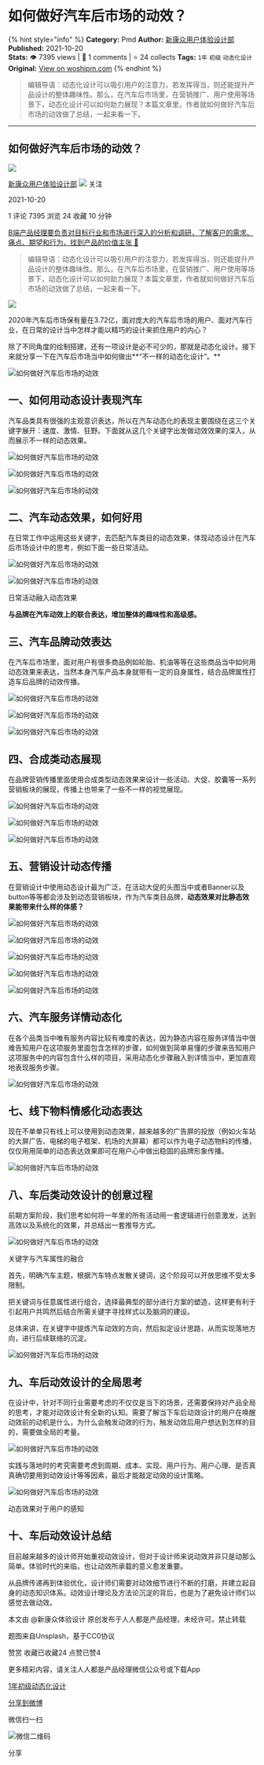 # 如何做好汽车后市场的动效？
{% hint style="info" %}
**Category:** Pmd
**Author:** [新康众用户体验设计部](https://www.woshipm.com/u/748661)
**Published:** 2021-10-20  
**Stats:** 👁️ 7395 views | 💬 1 comments | ⭐ 24 collects
**Tags:** `1年` `初级` `动态化设计`
**Original:** [View on woshipm.com](https://www.woshipm.com/pmd/5183007.html)
{% endhint %}
> 编辑导语：动态化设计可以吸引用户的注意力，若发挥得当，则还能提升产品设计的整体趣味性。那么，在汽车后市场里，在营销推广、用户使用等场景下，动态化设计可以如何助力展现？本篇文章里，作者就如何做好汽车后市场的动效做了总结，一起来看一下。

---

## 如何做好汽车后市场的动效？

[![](https://image.woshipm.com/wp-files/2021/10/itAG8wQqkKyi16aZS6J2.jpg!/both/72x72)](https://www.woshipm.com/u/748661)

[新康众用户体验设计部](https://www.woshipm.com/u/748661) ![](https://static.woshipm.com/tag/1101_1@2x.png) 关注

2021-10-20

1 评论 7395 浏览 24 收藏 10 分钟

[B端产品经理要负责对目标行业和市场进行深入的分析和调研，了解客户的需求、痛点、期望和行为，找到产品的价值主张 🔗](https://ke.qidianla.com/courses/bcpm)

> 编辑导语：动态化设计可以吸引用户的注意力，若发挥得当，则还能提升产品设计的整体趣味性。那么，在汽车后市场里，在营销推广、用户使用等场景下，动态化设计可以如何助力展现？本篇文章里，作者就如何做好汽车后市场的动效做了总结，一起来看一下。

![](https://image.woshipm.com/wp-files/2021/10/vJDBEQXDZQz4jBhbO7w8.jpg)

2020年汽车后市场保有量在3.72亿，面对庞大的汽车后市场的用户、面对汽车行业，在日常的设计当中怎样才能以精巧的设计来抓住用户的内心？

除了不同角度的绘制搭建，还有一项设计是必不可少的，那就是动态化设计。接下来就分享一下在汽车后市场当中如何做出**“不一样的动态化设计”。**

![如何做好汽车后市场的动效](https://image.woshipm.com/wp-files/2021/10/FnXM9vN9THk4kYoUZoaR.gif)

## 一、如何用动态设计表现汽车

汽车品类具有很强的主观意识表达，所以在汽车动态化的表现主要围绕在这三个关键字展开：速度、激情、狂野。下面就从这几个关键字出发做动效效果的深入，从而展示不一样的动态效果。

![如何做好汽车后市场的动效](https://image.woshipm.com/wp-files/2021/10/HXU8wMs63fHHvKqkemwu.gif)

![如何做好汽车后市场的动效](https://image.woshipm.com/wp-files/2021/10/mxje7rqjnljTdIgvlWJO.gif)

![如何做好汽车后市场的动效](https://image.woshipm.com/wp-files/2021/10/0Wxi35IvsgnbXp7JkeOJ.gif)

## 二、汽车动态效果，如何好用

在日常工作中运用这些关键字，去匹配汽车类目的动态效果，体现动态设计在汽车后市场设计中的思考，例如下面一些日常活动。

![如何做好汽车后市场的动效](https://image.woshipm.com/wp-files/2021/10/DMVb9GRYoBkaNe70ADM4.gif)

![如何做好汽车后市场的动效](https://image.woshipm.com/wp-files/2021/10/iTe0H4IYhMG2HQxZk1Ki.gif)

日常活动融入动态效果

**与品牌在汽车动效上的联合表达，增加整体的趣味性和高级感。**

## 三、汽车品牌动效表达

在汽车后市场里，面对用户有很多商品例如轮胎、机油等等在这些商品当中如何用动态效果来表达，当然本身汽车产品本身就带有一定的自身属性，结合品牌属性打造车后品牌的动效传播。

![如何做好汽车后市场的动效](https://image.woshipm.com/wp-files/2021/10/VHhNTswSkarKUpDso717.gif)

![如何做好汽车后市场的动效](https://image.woshipm.com/wp-files/2021/10/OjGXt4HiV4HoK3M9AnsV.gif)

![如何做好汽车后市场的动效](https://image.woshipm.com/wp-files/2021/10/aVGK0oTX2YQVgoFwBIsA.gif)

## 四、合成类动态展现

在品牌营销传播里面使用合成类型动态效果来设计一些活动、大促、胶囊等一系列营销板块的展现，传播上也带来了一些不一样的视觉展现。

![如何做好汽车后市场的动效](https://image.woshipm.com/wp-files/2021/10/Ebb7vmCnWOd1709mxhql.gif)

![如何做好汽车后市场的动效](https://image.woshipm.com/wp-files/2021/10/IDlF8bQjFCI14BcalSfZ.gif)

![如何做好汽车后市场的动效](https://image.woshipm.com/wp-files/2021/10/VnymDGjuxWKWEYcjTC9a.gif)

## 五、营销设计动态传播

在营销设计中使用动态设计最为广泛，在活动大促的头图当中或者Banner以及button等等都会涉及到动态营销板块，作为汽车类目品牌，**动态效果对比静态效果能带来什么样的体感？**

![如何做好汽车后市场的动效](https://image.woshipm.com/wp-files/2021/10/EybsjMt9hArE2XmnCsHF.gif)

![如何做好汽车后市场的动效](https://image.woshipm.com/wp-files/2021/10/JYDcwwGnCCkziEXUOkdQ.gif)

![如何做好汽车后市场的动效](https://image.woshipm.com/wp-files/2021/10/V2ETzpXLwpvIIx901gT6.gif)

![如何做好汽车后市场的动效](https://image.woshipm.com/wp-files/2021/10/LFpn4SdkIq8KNNPXQ10v.gif)

![如何做好汽车后市场的动效](https://image.woshipm.com/wp-files/2021/10/22VNjQKLi0BHRXwxrO7A.gif)

## 六、汽车服务详情动态化

在各个品类当中唯有服务内容比较有难度的表达，因为静态内容在服务详情当中很难告知用户在这项服务里面包含怎样的步骤，如何做到简单易懂的步骤来告知用户这项服务中的内容包含什么样的项目，采用动态化步骤融入到详情当中，更加直观地表现服务步骤。

![如何做好汽车后市场的动效](https://image.woshipm.com/wp-files/2021/10/txUrDcROn7bURZJJLNlK.gif)

## 七、线下物料情感化动态表达

现在不单单只有线上可以使用到动态效果，越来越多的广告屏的投放（例如火车站的大屏广告、电梯的电子框架、机场的大屏幕）都可以作为电子动态物料的传播，仅仅用用简单的动态表达效果即可在用户心中做出稳固的品牌形象传播。

![如何做好汽车后市场的动效](https://image.woshipm.com/wp-files/2021/10/BYMuMHExCSM632fOfNr3.gif)

## 八、车后类动效设计的创意过程

前期方案阶段，我们思考如何将一年里的所有活动用一套逻辑进行创意激发，达到高效以及系统化的效果，并总结出一套推导方式。

![如何做好汽车后市场的动效](https://image.woshipm.com/wp-files/2021/10/5CRtsWCWuNscJIhcffe5.jpeg)

关键字与汽车属性的融合

首先，明确汽车主题，根据汽车特点发散关键词，这个阶段可以开放思维不受太多限制。

把关键词与任意属性进行组合，选择最典型的部分进行方案的塑造，这样更有利于引起用户共鸣然后结合所需关键字寻找样式以及脑洞的建设。

总体来讲，在关键字中提炼汽车动效的方向，然后拟定设计思路，从而实现落地方向，进行后续联络的沉淀。

![如何做好汽车后市场的动效](https://image.woshipm.com/wp-files/2021/10/ePYa5zPXCzGE2qp39bcm.jpeg)

## 九、车后动效设计的全局思考

在设计中，针对不同行业需要考虑的不仅仅是当下的场景，还需要保持对产品全局的思考，才能对动效设计有全新的认知。需要了解当下车后动效设计的用户在唤醒动效前的动机是什么，为什么会触发动效的行为，触发动效后用户想达到怎样的目的，需要做全局的考量。

![如何做好汽车后市场的动效](https://image.woshipm.com/wp-files/2021/10/xilPoV8pKhejHi5oLHhF.jpeg)

实践与落地时的考究需要考虑到周期、成本、实现、用户行为、用户心理、是否真真确切要用到动效设计等等因素，最后才能敲定动效的设计策略。

![如何做好汽车后市场的动效](https://image.woshipm.com/wp-files/2021/10/10vxctA9vtZKGLA52RkV.jpeg)

动态效果对于用户的感知

## 十、车后动效设计总结

目前越来越多的设计师开始重视动效设计，但对于设计师来说动效并非只是动那么简单。体验时代的来临，也让动效所承载的意义愈发重要。

从品牌传递再到体验优化，设计师们需要对动效细节进行不断的打磨，并建立起自身的动态知识体系。动效设计理论及方法论沉淀的背后，也是为了避免设计师们以感觉去做动效。

本文由 @新康众体验设计 原创发布于人人都是产品经理，未经许可，禁止转载

题图来自Unsplash，基于CC0协议

赞赏 收藏已收藏24 点赞已赞4

更多精彩内容，请关注人人都是产品经理微信公众号或下载App

[1年](https://www.woshipm.com/tag/1%e5%b9%b4)[初级](https://www.woshipm.com/tag/%e5%88%9d%e7%ba%a7)[动态化设计](https://www.woshipm.com/tag/%e5%8a%a8%e6%80%81%e5%8c%96%e8%ae%be%e8%ae%a1)

[分享到微博](https://service.weibo.com/share/share.php?appkey=2775287854&title=如何做好汽车后市场的动效？&url=https://www.woshipm.com/pmd/5183007.html&pic=https://image.woshipm.com/wp-files/2021/10/vJDBEQXDZQz4jBhbO7w8.jpg)

微信扫一扫

![微信二维码](https://api.pwmqr.com/qrcode/create/?url=https://www.woshipm.com/pmd/5183007.html)

分享